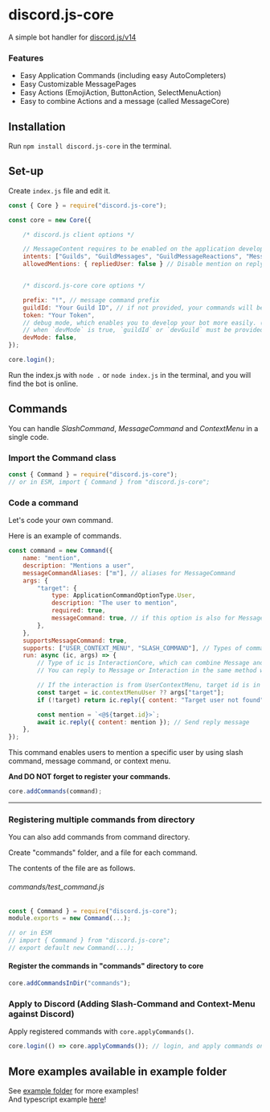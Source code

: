 # discord.js-core
A simple bot handler for [discord.js/v14](https://github.com/discordjs/discord.js)

### Features
 - Easy Application Commands (including easy AutoCompleters)
 - Easy Customizable MessagePages
 - Easy Actions (EmojiAction, ButtonAction, SelectMenuAction)
 - Easy to combine Actions and a message (called MessageCore)

## Installation
Run `npm install discord.js-core` in the terminal.  

## Set-up
Create `index.js` file and edit it.

```js
const { Core } = require("discord.js-core");

const core = new Core({

    /* discord.js client options */

    // MessageContent requires to be enabled on the application developer portal (https://discord.com/developers/applications/)
    intents: ["Guilds", "GuildMessages", "GuildMessageReactions", "MessageContent"],
    allowedMentions: { repliedUser: false } // Disable mention on reply (Recommended)


    /* discord.js-core core options */

    prefix: "!", // message command prefix
    guildId: "Your Guild ID", // if not provided, your commands will be applied to global (to all guilds, DMs, and groups)
    token: "Your Token",
    // debug mode, which enables you to develop your bot more easily. (e.g. All commands have "dev-" at the head of their name in debug mode)
    // when `devMode` is true, `guildId` or `devGuild` must be provided.
    devMode: false,
});

core.login();
```
Run the index.js with `node .` or `node index.js` in the terminal,
and you will find the bot is online.

## Commands
You can handle *SlashCommand*, *MessageCommand* and *ContextMenu* in a single code.

### Import the Command class
```js
const { Command } = require("discord.js-core");
// or in ESM, import { Command } from "discord.js-core";
```

### Code a command
Let's code your own command.

Here is an example of commands.

```js
const command = new Command({
    name: "mention",
    description: "Mentions a user",
    messageCommandAliases: ["m"], // aliases for MessageCommand
    args: {
        "target": {
            type: ApplicationCommandOptionType.User,
            description: "The user to mention",
            required: true,
            messageCommand: true, // if this option is also for MessageCommand, set this to true; otherwise, set this to false
        },
    },
    supportsMessageCommand: true,
    supports: ["USER_CONTEXT_MENU", "SLASH_COMMAND"], // Types of commands which this command supports
    run: async (ic, args) => {
        // Type of ic is InteractionCore, which can combine Message and Interaction.
        // You can reply to Message or Interaction in the same method with InteractionCore.

        // If the interaction is from UserContextMenu, target id is in ic.contextMenuUser (If from MessageContextMenu, in ic.contextMenuMessage)
        const target = ic.contextMenuUser ?? args["target"];
        if (!target) return ic.reply({ content: "Target user not found" }); // Send reply message

        const mention = `<@${target.id}>`;
        await ic.reply({ content: mention }); // Send reply message
    },
});
```
This command enables users to mention a specific user by using slash command, message command, or context menu.

**And DO NOT forget to register your commands.**
```js
core.addCommands(command);
```
---
### Registering multiple commands from directory
You can also add commands from command directory.

Create "commands" folder, and a file for each command.

The contents of the file are as follows.

###### commands/test_command.js
```js
const { Command } = require("discord.js-core");
module.exports = new Command(...);

// or in ESM
// import { Command } from "discord.js-core";
// export default new Command(...);
```

#### Register the commands in "commands" directory to core
```js
core.addCommandsInDir("commands");
```

### Apply to Discord (Adding Slash-Command and Context-Menu against Discord)
Apply registered commands with `core.applyCommands()`.
```js
core.login(() => core.applyCommands()); // login, and apply commands on ready
```


## More examples available in example folder
See [example folder](example) for more examples!  
And typescript example [here](example-ts)!
